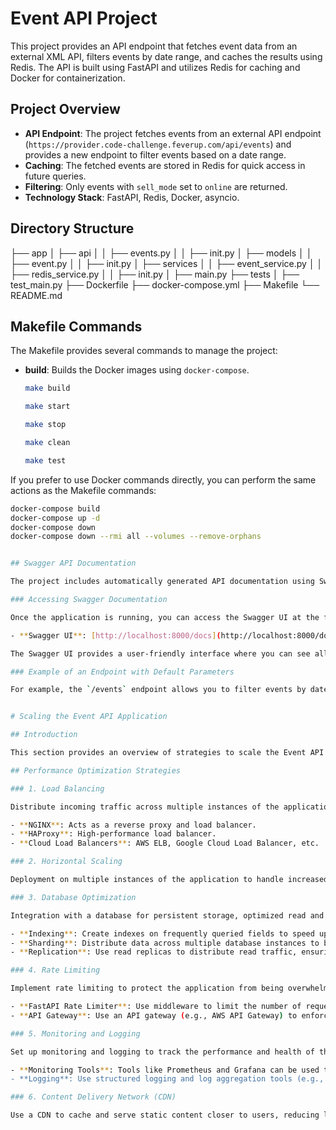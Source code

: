 # Event API Project

This project provides an API endpoint that fetches event data from an external XML API, filters events by date range, and caches the results using Redis. The API is built using FastAPI and utilizes Redis for caching and Docker for containerization.

## Project Overview

- **API Endpoint**: The project fetches events from an external API endpoint (`https://provider.code-challenge.feverup.com/api/events`) and provides a new endpoint to filter events based on a date range.
- **Caching**: The fetched events are stored in Redis for quick access in future queries.
- **Filtering**: Only events with `sell_mode` set to `online` are returned.
- **Technology Stack**: FastAPI, Redis, Docker, asyncio.

## Directory Structure

├── app
│ ├── api
│ │ ├── events.py
│ │ ├── init.py
│ ├── models
│ │ ├── event.py
│ │ ├── init.py
│ ├── services
│ │ ├── event_service.py
│ │ ├── redis_service.py
│ │ ├── init.py
│ ├── main.py
├── tests
│ ├── test_main.py
├── Dockerfile
├── docker-compose.yml
├── Makefile
└── README.md

## Makefile Commands

The Makefile provides several commands to manage the project:

- **build**: Builds the Docker images using `docker-compose`.
  ```sh
  make build

  make start

  make stop

  make clean

  make test


If you prefer to use Docker commands directly, you can perform the same actions as the Makefile commands:

  ```sh
  docker-compose build
  docker-compose up -d
  docker-compose down
  docker-compose down --rmi all --volumes --remove-orphans


## Swagger API Documentation

The project includes automatically generated API documentation using Swagger UI. This documentation provides an interactive interface to explore and test the API endpoints.

### Accessing Swagger Documentation

Once the application is running, you can access the Swagger UI at the following URL:

- **Swagger UI**: [http://localhost:8000/docs](http://localhost:8000/docs)

The Swagger UI provides a user-friendly interface where you can see all the available API endpoints, their expected parameters, and response formats. You can also test the endpoints directly from the browser.

### Example of an Endpoint with Default Parameters

For example, the `/events` endpoint allows you to filter events by date range with default values for `starts_at` and `ends_at` parameters:


# Scaling the Event API Application

## Introduction

This section provides an overview of strategies to scale the Event API application to handle high traffic and large datasets. While the current implementation is suitable for small-scale testing, scaling it for production environments with thousands of events and peak traffic of 5k to 10k requests per second requires additional considerations and optimizations.

## Performance Optimization Strategies

### 1. Load Balancing

Distribute incoming traffic across multiple instances of the application using a load balancer. Common solutions include:

- **NGINX**: Acts as a reverse proxy and load balancer.
- **HAProxy**: High-performance load balancer.
- **Cloud Load Balancers**: AWS ELB, Google Cloud Load Balancer, etc.

### 2. Horizontal Scaling

Deployment on multiple instances of the application to handle increased traffic. Using container orchestration tools like Kubernetes to manage and scale the deployment. This ensures that the application can handle more requests by running multiple copies of it.

### 3. Database Optimization

Integration with a database for persistent storage, optimized read and write performance:

- **Indexing**: Create indexes on frequently queried fields to speed up read operations.
- **Sharding**: Distribute data across multiple database instances to balance the load.
- **Replication**: Use read replicas to distribute read traffic, ensuring the master database handles only write operations.

### 4. Rate Limiting

Implement rate limiting to protect the application from being overwhelmed by excessive requests:

- **FastAPI Rate Limiter**: Use middleware to limit the number of requests per client.
- **API Gateway**: Use an API gateway (e.g., AWS API Gateway) to enforce rate limits at the edge, reducing the load on your application.

### 5. Monitoring and Logging

Set up monitoring and logging to track the performance and health of the application:

- **Monitoring Tools**: Tools like Prometheus and Grafana can be used to monitor the application's metrics and visualize its performance in real time.
- **Logging**: Use structured logging and log aggregation tools (e.g., ELK stack) to collect and analyze logs, helping you troubleshoot and understand the application's behavior under load.

### 6. Content Delivery Network (CDN)

Use a CDN to cache and serve static content closer to users, reducing latency and load on the origin server. This is especially useful for serving static assets such as images, scripts, and stylesheets.


